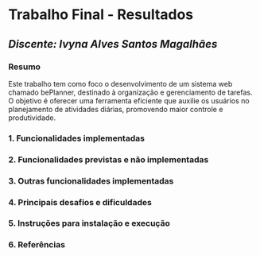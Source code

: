 # **Trabalho Final - Resultados**

## *Discente: Ivyna Alves Santos Magalhães*

<!-- Este documento tem como objetivo apresentar o projeto desenvolvido, considerando o que foi definido na proposta e o produto final. -->

### Resumo

  Este trabalho tem como foco o desenvolvimento de um sistema web chamado bePlanner, destinado à organização e gerenciamento de tarefas. 
  O objetivo é oferecer uma ferramenta eficiente que auxilie os usuários no planejamento de atividades diárias, promovendo maior controle e produtividade.

### 1. Funcionalidades implementadas
<!-- Descrever as funcionalidades que eram previstas e foram implementas. -->
  
### 2. Funcionalidades previstas e não implementadas
<!-- Descrever as funcionalidades que eram previstas e não foram implementas, apresentando uma breve justificativa do porquê elas não foram incluídas -->

### 3. Outras funcionalidades implementadas
<!-- Descrever as funcionalidades implementas além daquelas que foram previstas, caso se aplique.  -->

### 4. Principais desafios e dificuldades
<!-- Descrever os principais desafios encontrados no desenvolvimento do trabalho, quais foram as dificuldades e como elas foram superadas e resolvidas. -->

### 5. Instruções para instalação e execução
<!-- Descrever o que deve ser feito para instalar (ou baixar) a aplicação, o que precisa ser configurando (parâmetros, banco de dados e afins) e como executá-la. -->

### 6. Referências
<!-- Referências podem ser incluídas, caso necessário. Utilize o padrão ABNT. -->
